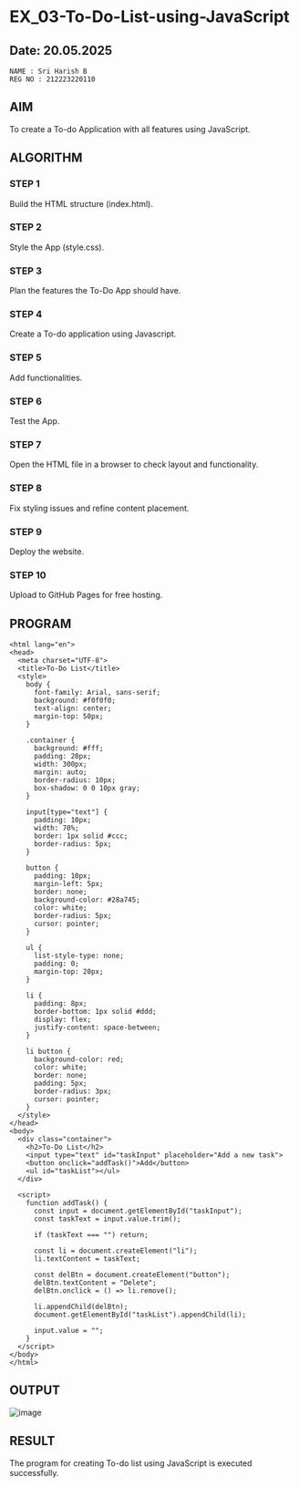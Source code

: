# EX_03-To-Do-List-using-JavaScript
## Date: 20.05.2025
```
NAME : Sri Harish B
REG NO : 212223220110
```
## AIM
To create a To-do Application with all features using JavaScript.

## ALGORITHM
### STEP 1
Build the HTML structure (index.html).

### STEP 2
Style the App (style.css).

### STEP 3
Plan the features the To-Do App should have.

### STEP 4
Create a To-do application using Javascript.

### STEP 5
Add functionalities.

### STEP 6
Test the App.

### STEP 7
Open the HTML file in a browser to check layout and functionality.

### STEP 8
Fix styling issues and refine content placement.

### STEP 9
Deploy the website.

### STEP 10
Upload to GitHub Pages for free hosting.

## PROGRAM
```<!DOCTYPE html>
<html lang="en">
<head>
  <meta charset="UTF-8">
  <title>To-Do List</title>
  <style>
    body {
      font-family: Arial, sans-serif;
      background: #f0f0f0;
      text-align: center;
      margin-top: 50px;
    }

    .container {
      background: #fff;
      padding: 20px;
      width: 300px;
      margin: auto;
      border-radius: 10px;
      box-shadow: 0 0 10px gray;
    }

    input[type="text"] {
      padding: 10px;
      width: 70%;
      border: 1px solid #ccc;
      border-radius: 5px;
    }

    button {
      padding: 10px;
      margin-left: 5px;
      border: none;
      background-color: #28a745;
      color: white;
      border-radius: 5px;
      cursor: pointer;
    }

    ul {
      list-style-type: none;
      padding: 0;
      margin-top: 20px;
    }

    li {
      padding: 8px;
      border-bottom: 1px solid #ddd;
      display: flex;
      justify-content: space-between;
    }

    li button {
      background-color: red;
      color: white;
      border: none;
      padding: 5px;
      border-radius: 3px;
      cursor: pointer;
    }
  </style>
</head>
<body>
  <div class="container">
    <h2>To-Do List</h2>
    <input type="text" id="taskInput" placeholder="Add a new task">
    <button onclick="addTask()">Add</button>
    <ul id="taskList"></ul>
  </div>

  <script>
    function addTask() {
      const input = document.getElementById("taskInput");
      const taskText = input.value.trim();

      if (taskText === "") return;

      const li = document.createElement("li");
      li.textContent = taskText;

      const delBtn = document.createElement("button");
      delBtn.textContent = "Delete";
      delBtn.onclick = () => li.remove();

      li.appendChild(delBtn);
      document.getElementById("taskList").appendChild(li);

      input.value = "";
    }
  </script>
</body>
</html>
```

## OUTPUT
![image](https://github.com/user-attachments/assets/1da8f315-6ceb-4c74-bb42-11990e85d5ed)

## RESULT
The program for creating To-do list using JavaScript is executed successfully.
